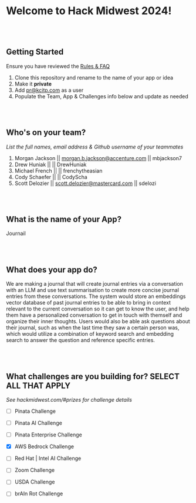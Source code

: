 # Welcome to Hack Midwest 2024!
<br /><br />


## Getting Started
Ensure you have reviewed the [Rules & FAQ](https://hackmidwest.com/#faq)
1. Clone this repository and rename to the name of your app or idea
2. Make it **private**
3. Add pr@kcitp.com as a user
4. Populate the Team, App & Challenges info below and update as needed

<br /><br />

## Who's on your team?
*List the full names,  email address & Github username of your teammates*

1.   Morgan Jackson  || morgan.b.jackson@accenture.com || mbjackson7
2.   Drew Huniak     ||  || DrewHuniak
3.   Michael French  ||  || frenchytheasian
4.   Cody Schaefer   ||  || CodyScha
5.   Scott Delozier  || scott.delozier@mastercard.com || sdelozi

<br /><br />


## What is the name of your App?
Journail

<br /><br />
## What does your app do?
We are making a journal that will create journal entries via a conversation with an LLM and use text summarisation to create more concise journal entries from these conversations. The system would store an embeddings vector database of past journal entries to be able to bring in context relevant to the current conversation so it can get to know the user, and help them have a personalized conversation to get in touch with themself and organize their inner thoughts. Users would also be able ask questions about their journal, such as when the last time they saw a certain person was, which would utilize a combination of keyword search and embedding search to answer the question and reference specific entries.

<br /><br />


## What challenges are you building for? SELECT ALL THAT APPLY
*See hackmidwest.com/#prizes for challenge details*
- [ ]  Pinata Challenge
- [ ]  Pinata AI Challenge
- [ ]  Pinata Enterprise Challenge
- [X]  AWS Bedrock Challenge
- [ ]  Red Hat | Intel AI Challenge
- [ ]  Zoom Challenge
- [ ]  USDA Challenge
- [ ]  brAIn Rot Challenge


<br /><br />
